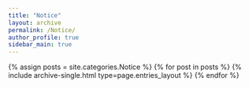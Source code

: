 ```yaml
---
title: "Notice"
layout: archive
permalink: /Notice/
author_profile: true
sidebar_main: true
---
```


{% assign posts = site.categories.Notice %}
{% for post in posts %} {% include archive-single.html type=page.entries_layout %} {% endfor %}